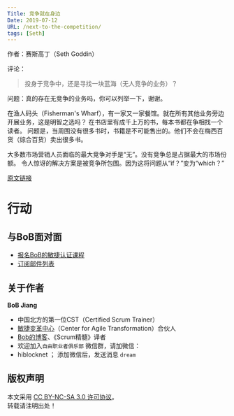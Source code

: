 ```yaml
---
Title: 竞争就在身边
Date: 2019-07-12
URL: /next-to-the-competition/
tags: [Seth]
---
```


作者：赛斯高丁（Seth Goddin）

评论：
> 投身于竞争中，还是寻找一块蓝海（无人竞争的业务）？

问题：真的存在无竞争的业务吗，你可以列举一下，谢谢。

在渔人码头（Fisherman's Wharf），有一家又一家餐馆。就在所有其他业务旁边开展业务，这是明智之选吗？
在书店里有成千上万的书，每本书都在争相找一个读者。
问题是，当周围没有很多书时，书籍是不可能售出的。他们不会在梅西百货（综合百货）卖出很多书。

大多数市场营销人员面临的最大竞争对手是“无”。没有竞争总是占据最大的市场份额。
令人惊讶的解决方案是被竞争所包围。因为这将问题从“if？”变为“which？”

[原文链接](https://seths.blog/2019/07/next-to-the-competition/)

# 行动

## 与BoB面对面
- [报名BoB的敏捷认证课程](https://appmopev1px9533.h5.xiaoeknow.com/homepage)
- [订阅邮件列表](https://tinyletter.com/bobjiang)

## 关于作者
**BoB Jiang**

- 中国北方的第一位CST（Certified Scrum Trainer）  
- [敏捷变革中心](https://www.c4at.cn/)（Center for Agile Transformation）合伙人  
- [Bob的博客](http://www.bobjiang.com)、《Scrum精髓》译者
- 欢迎加入`自由职业者俱乐部` 微信群，请加微信：
- hiblocknet  ； 添加微信后，发送消息 `dream`

## 版权声明

本文采用 [CC BY-NC-SA 3.0 许可协议](https://creativecommons.org/licenses/by-nc-sa/3.0/deed.zh)。  
转载请注明出处！

